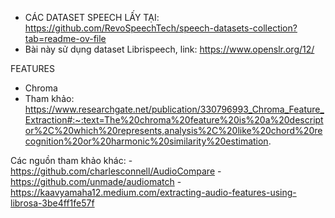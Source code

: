 - CÁC DATASET SPEECH LẤY TẠI: https://github.com/RevoSpeechTech/speech-datasets-collection?tab=readme-ov-file
- Bài này sử dụng dataset Librispeech, link: https://www.openslr.org/12/

FEATURES
- Chroma
- Tham khảo: https://www.researchgate.net/publication/330796993_Chroma_Feature_Extraction#:~:text=The%20chroma%20feature%20is%20a%20descriptor%2C%20which%20represents,analysis%2C%20like%20chord%20recognition%20or%20harmonic%20similarity%20estimation.

Các nguồn tham khảo khác:
-https://github.com/charlesconnell/AudioCompare
-https://github.com/unmade/audiomatch
-https://kaavyamaha12.medium.com/extracting-audio-features-using-librosa-3be4ff1fe57f
